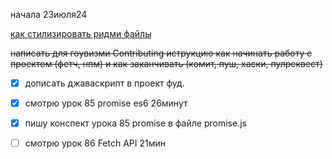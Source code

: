начала 23июля24

[как стилизировать ридми файлы](https://docs.github.com/en/get-started/writing-on-github/getting-started-with-writing-and-formatting-on-github/basic-writing-and-formatting-syntax)

~~написать для гоувизми Contributing иструкцию как начинать работу с проектом (фетч, нпм) и как заканчивать (комит, пуш, хаски, пулреквест)~~

- [x] дописать джаваскрипт в проект фуд. 
- [x] смотрю урок 85 promise es6 26минут
- [x] пишу конспект урока 85 promise в файле promise.js
- [ ] смотрю урок 86 Fetch API 21мин 

